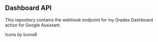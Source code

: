 ## Dashboard API
This repository contains the webhook endpoint for my Grades Dashboard action for Google Assistant.

Icons by Icons8